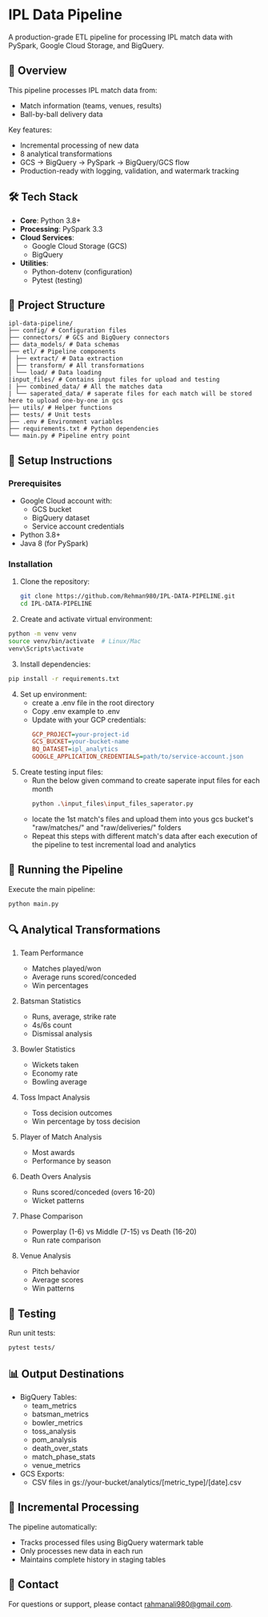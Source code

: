 # IPL Data Pipeline

A production-grade ETL pipeline for processing IPL match data with PySpark, Google Cloud Storage, and BigQuery.

## 📌 Overview

This pipeline processes IPL match data from:
- Match information (teams, venues, results)
- Ball-by-ball delivery data

Key features:
- Incremental processing of new data
- 8 analytical transformations
- GCS → BigQuery → PySpark → BigQuery/GCS flow
- Production-ready with logging, validation, and watermark tracking

## 🛠️ Tech Stack

- **Core**: Python 3.8+
- **Processing**: PySpark 3.3
- **Cloud Services**:
  - Google Cloud Storage (GCS)
  - BigQuery
- **Utilities**:
  - Python-dotenv (configuration)
  - Pytest (testing)

## 📂 Project Structure
```
ipl-data-pipeline/
├── config/ # Configuration files
├── connectors/ # GCS and BigQuery connectors
├── data_models/ # Data schemas
├── etl/ # Pipeline components
│ ├── extract/ # Data extraction
│ ├── transform/ # All transformations
│ └── load/ # Data loading
|input_files/ # Contains input files for upload and testing
| ├── combined_data/ # All the matches data
| └── saperated_data/ # saperate files for each match will be stored here to upload one-by-one in gcs
├── utils/ # Helper functions
├── tests/ # Unit tests
├── .env # Environment variables
├── requirements.txt # Python dependencies
└── main.py # Pipeline entry point
```

## 🔧 Setup Instructions

### Prerequisites
- Google Cloud account with:
  - GCS bucket
  - BigQuery dataset
  - Service account credentials
- Python 3.8+
- Java 8 (for PySpark)

### Installation
1. Clone the repository:
   ```bash
   git clone https://github.com/Rehman980/IPL-DATA-PIPELINE.git
   cd IPL-DATA-PIPELINE

2. Create and activate virtual environment:
  ```bash
  python -m venv venv
  source venv/bin/activate  # Linux/Mac
  venv\Scripts\activate  
  ```
3. Install dependencies:
  ```bash
  pip install -r requirements.txt
  ```
4. Set up environment:
   * create a .env file in the root directory
   * Copy .env example to .env
   * Update with your GCP credentials:
      ```ini
      GCP_PROJECT=your-project-id
      GCS_BUCKET=your-bucket-name
      BQ_DATASET=ipl_analytics
      GOOGLE_APPLICATION_CREDENTIALS=path/to/service-account.json
      ```
 5. Create testing input files:
       * Run the below given command to create saperate input files for each month
           ```bash
           python .\input_files\input_files_saperator.py
           ```
       * locate the 1st match's files and upload them into yous gcs bucket's "raw/matches/" and "raw/deliveries/" folders
       * Repeat this steps with different match's data after each execution of the pipeline to test incremental load and analytics
     
  ## 🚀 Running the Pipeline
  Execute the main pipeline:
  ```bash
  python main.py
  ```

  ## 🔍 Analytical Transformations
  1. Team Performance
      * Matches played/won
      * Average runs scored/conceded
      * Win percentages

  2. Batsman Statistics
      * Runs, average, strike rate
      * 4s/6s count
      * Dismissal analysis

  3. Bowler Statistics
      * Wickets taken
      * Economy rate
      * Bowling average

  4. Toss Impact Analysis
      * Toss decision outcomes
      * Win percentage by toss decision

  5. Player of Match Analysis
      * Most awards
      * Performance by season

  6. Death Overs Analysis
      * Runs scored/conceded (overs 16-20)
      * Wicket patterns

  7. Phase Comparison
      * Powerplay (1-6) vs Middle (7-15) vs Death (16-20)
      * Run rate comparison

  8. Venue Analysis
      * Pitch behavior
      * Average scores
      * Win patterns

  ## 🧪 Testing
  Run unit tests:
  ```bash
  pytest tests/
  ```
  
  ## 📊 Output Destinations
  * BigQuery Tables:
    * team_metrics
    * batsman_metrics
    * bowler_metrics
    * toss_analysis
    * pom_analysis
    * death_over_stats
    * match_phase_stats
    * venue_metrics
  * GCS Exports:
    * CSV files in gs://your-bucket/analytics/[metric_type]/[date].csv

  ## 🔄 Incremental Processing
  The pipeline automatically:
  * Tracks processed files using BigQuery watermark table
  * Only processes new data in each run
  * Maintains complete history in staging tables

  ## 📧 Contact
  For questions or support, please contact rahmanali980@gmail.com.
